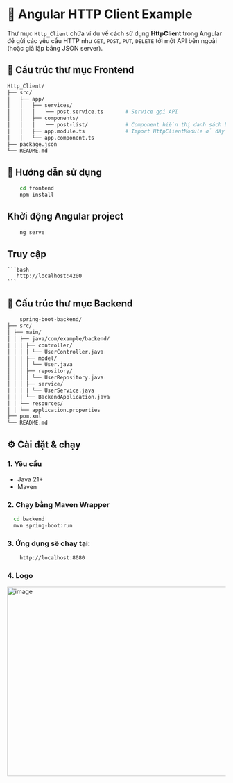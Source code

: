 # 📡 Angular HTTP Client Example

Thư mục `Http_Client` chứa ví dụ về cách sử dụng **HttpClient** trong Angular để gửi các yêu cầu HTTP như `GET`, `POST`, `PUT`, `DELETE` tới một API bên ngoài (hoặc giả lập bằng JSON server).

## 📁 Cấu trúc thư mục Frontend

```bash
Http_Client/
├── src/
│   ├── app/
│   │   ├── services/
│   │   │   └── post.service.ts       # Service gọi API
│   │   ├── components/
│   │   │   └── post-list/            # Component hiển thị danh sách bài viết
│   │   ├── app.module.ts             # Import HttpClientModule ở đây
│   │   └── app.component.ts
├── package.json
└── README.md
```
## 🚀 Hướng dẫn sử dụng
  ```bash
      cd frontend
      npm install
  ```
## Khởi động Angular project
  ```bash
      ng serve
  ```
## Truy cập
    ```bash
       http://localhost:4200
    ```
## 📁 Cấu trúc thư mục Backend
  ```bash
      spring-boot-backend/
├── src/
│ ├── main/
│ │ ├── java/com/example/backend/
│ │ │ ├── controller/
│ │ │ │ └── UserController.java
│ │ │ ├── model/
│ │ │ │ └── User.java
│ │ │ ├── repository/
│ │ │ │ └── UserRepository.java
│ │ │ ├── service/
│ │ │ │ └── UserService.java
│ │ │ └── BackendApplication.java
│ │ └── resources/
│ │ └── application.properties
├── pom.xml
└── README.md
  ```
## ⚙️ Cài đặt & chạy
  ### 1. Yêu cầu

- Java 21+
- Maven

### 2. Chạy bằng Maven Wrapper

```bash
  cd backend
  mvn spring-boot:run
```
### 3. Ứng dụng sẽ chạy tại:
  ```bash
      http://localhost:8080
  ```
### 4. Logo
  <img width="715" height="436" alt="image" src="https://github.com/user-attachments/assets/1f0a1024-8cb1-4087-8bec-a7d9317df881" />
